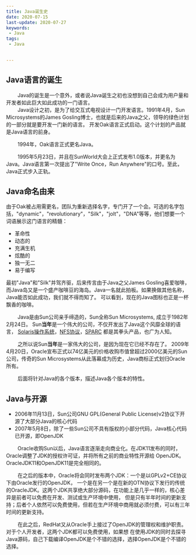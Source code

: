 ```yaml
---
title: Java诞生史
date: 2020-07-15
last-update: 2020-07-27
keywords:
 - Java
tags:
 - Java
 

---
```


## Java语言的诞生
&nbsp;&nbsp;&nbsp;&nbsp;&nbsp;&nbsp;&nbsp;&nbsp;Java的诞生是一个意外，或者说Java诞生之初也没想到自己会成为用户量和开发者如此巨大如此成功的一门语言。<br>
&nbsp;&nbsp;&nbsp;&nbsp;&nbsp;&nbsp;&nbsp;&nbsp;Java设计之初，是为了给交互式电视设计一门开发语言。1991年4月，Sun Microsystems的James Gosling博士，也就是后来的Java之父，领导的绿色计划的一部分就是要开发一门新的语言。
开发Oak语言正式启动。这个计划的产品就是Java语言的前身。

&nbsp;&nbsp;&nbsp;&nbsp;&nbsp;&nbsp;&nbsp;&nbsp;1994年，Oak语言正式更名Java。

&nbsp;&nbsp;&nbsp;&nbsp;&nbsp;&nbsp;&nbsp;&nbsp;1995年5月23日，并且在SunWorld大会上正式发布1.0版本，并更名为Java。Java语言第一次提出了"Write Once，Run Anywhere"的口号。至此，Java正式步入正轨。
## Java命名由来
由于Oak被占用需更名，团队为重新选择名字，专门开了一个会。可选的名字包括，"dynamic"，"revolutionary"，"Silk"，"jolt"，"DNA"等等，他们想要一个词语展示这门语言的精髓：<br>
- 革命性
- 动态的
- 充满生机 
- 炫酷的 
- 独一无二
- 易于编写



最初"Java"和"Silk"并驾齐驱，后来传言由于Java之父James Gosling喜爱咖啡，而Java岛又是一个盛产咖啡豆的海岛。Java一名就此拍板。如果换做其他名称，Java能否如此成功，我们就不得而知了。
可以看到，现在的Java图标也正是一杯飘香的咖啡。

&nbsp;&nbsp;&nbsp;&nbsp;&nbsp;&nbsp;&nbsp;&nbsp;Java是由Sun公司亲手缔造的，Sun全称Sun Microsystems, 成立于1982年2月24日。 Sun**当年**是一个伟大的公司，不仅开发出了Java这个风靡全球的语言，
[Solaris操作系统](https://en.wikipedia.org/wiki/Solaris_operating_system)，[NFS协议](https://en.wikipedia.org/wiki/Network_File_System)，[SPARC](https://en.wikipedia.org/wiki/SPARC)
都是其拳头产品，也广为人知。<br>


&nbsp;&nbsp;&nbsp;&nbsp;&nbsp;&nbsp;&nbsp;&nbsp;之所以说Sun**当年**是一家伟大的公司，是因为现在它已经不存在了。
2009年4月20日，Oracle宣布正式以74亿美元的价格收购市值曾超过2000亿美元的Sun公司，传奇的Sun Microsystems从此落幕成为历史，Java商标正式划归Oracle所有。<br>

&nbsp;&nbsp;&nbsp;&nbsp;&nbsp;&nbsp;&nbsp;&nbsp;后面将针对Java的各个版本，描述Java各个版本的特性。

## Java与开源

- 2006年11月13日，Sun公司GNU GPL(General Public License)v2协议下开源了大部分Java的核心代码
- 2007年5月8日，除了一些Sun公司不具有版权的小部分代码，Java核心代码已开源，即OpenJDK


&nbsp;&nbsp;&nbsp;&nbsp;&nbsp;&nbsp;&nbsp;&nbsp;Oracle收购Sun以后，Java语言逐渐走向商业化。在JDK11发布的同时，Oracle调整了JDK的授权许可证，并将所有之前的商业特性开源给
OpenJDK。OracleJDK11和OpenJDK11是完全相同的。<br>


&nbsp;&nbsp;&nbsp;&nbsp;&nbsp;&nbsp;&nbsp;&nbsp;在之后的版本中，Oracle将会同时发布两个JDK：一个是以GPLv2+CE协议下由Oracle发行的OpenJDK，
一个是在另一个是在新的OTN协议下发行的传统的OracleJDK。这两个JDK共享绝大部分源码，在功能上是几乎一样的，核心差异是前者可以免费在开发、测试或生产环境中使用，
但是只有半年时间的更新支持；后者个人依然可以免费使用，但若在生产环境中商用就必须付费，可以有三年时间的更新支持。

&nbsp;&nbsp;&nbsp;&nbsp;&nbsp;&nbsp;&nbsp;&nbsp;在此之后，RedHat又从Oracle手上接过了OpenJDK的管理权和维护职责。对于个人开发者，这两个JDK都可以免费使用，如果想
在使用JDK的同时去探寻Java源码，自己下载编译OpenJDK是个不错的选择，选择OpenJDK是个不错的选择。











